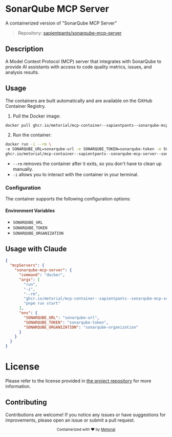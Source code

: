 
# SonarQube MCP Server

A containerized version of "SonarQube MCP Server"

> Repository: [sapientpants/sonarqube-mcp-server](https://github.com/sapientpants/sonarqube-mcp-server)

## Description

A Model Context Protocol (MCP) server that integrates with SonarQube to provide AI assistants with access to code quality metrics, issues, and analysis results.


## Usage

The containers are built automatically and are available on the GitHub Container Registry.

1. Pull the Docker image:

```bash
docker pull ghcr.io/metorial/mcp-container--sapientpants--sonarqube-mcp-server--sonarqube-mcp-server
```

2. Run the container:

```bash
docker run -i --rm \ 
-e SONARQUBE_URL=sonarqube-url -e SONARQUBE_TOKEN=sonarqube-token -e SONARQUBE_ORGANIZATION=sonarqube-organization \
ghcr.io/metorial/mcp-container--sapientpants--sonarqube-mcp-server--sonarqube-mcp-server  "pnpm run start"
```

- `--rm` removes the container after it exits, so you don't have to clean up manually.
- `-i` allows you to interact with the container in your terminal.



### Configuration

The container supports the following configuration options:




#### Environment Variables

- `SONARQUBE_URL`
- `SONARQUBE_TOKEN`
- `SONARQUBE_ORGANIZATION`




## Usage with Claude

```json
{
  "mcpServers": {
    "sonarqube-mcp-server": {
      "command": "docker",
      "args": [
        "run",
        "-i",
        "--rm",
        "ghcr.io/metorial/mcp-container--sapientpants--sonarqube-mcp-server--sonarqube-mcp-server",
        "pnpm run start"
      ],
      "env": {
        "SONARQUBE_URL": "sonarqube-url",
        "SONARQUBE_TOKEN": "sonarqube-token",
        "SONARQUBE_ORGANIZATION": "sonarqube-organization"
      }
    }
  }
}
```

# License

Please refer to the license provided in [the project repository](https://github.com/sapientpants/sonarqube-mcp-server) for more information.

## Contributing

Contributions are welcome! If you notice any issues or have suggestions for improvements, please open an issue or submit a pull request.

<div align="center">
  <sub>Containerized with ❤️ by <a href="https://metorial.com">Metorial</a></sub>
</div>
  